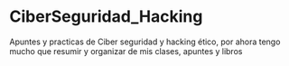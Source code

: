 # CiberSeguridad_Hacking
Apuntes y practicas de Ciber seguridad y hacking ético, por ahora tengo mucho que resumir y organizar de mis clases, apuntes y libros

